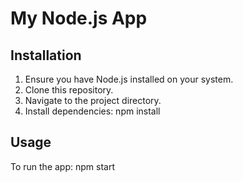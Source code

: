 # My Node.js App



## Installation

1. Ensure you have Node.js installed on your system.
2. Clone this repository.
3. Navigate to the project directory.
4. Install dependencies: npm install
## Usage

To run the app: npm start
